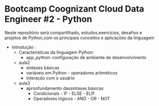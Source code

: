 # Bootcamp Coognizant Cloud Data Engineer #2 - Python

Neste repositório será compartilhado, estudos,exercícios, desafios e projetos de Python,com os principais conceitos e aplicações da linguagem

- Introdução : 
    - Características da linguagem Python: 
      - app_python: configuração de ambiente de desenvolvimento
    - aula2
      - sintaxes básicas
      - variáveis em Python
            - operadores aritméticos
      - interação com o usuário 
    - aula3
      - apronfundamento dassintaxes básicas
        - Condicionais
              - IF
              - ELSE
              - ELIF
        - Operadores lógicos
              - AND
              - OR
              - NOT
          
